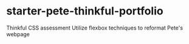 # starter-pete-thinkful-portfolio
Thinkful CSS assessment
Utilize flexbox techniques to reformat Pete's webpage